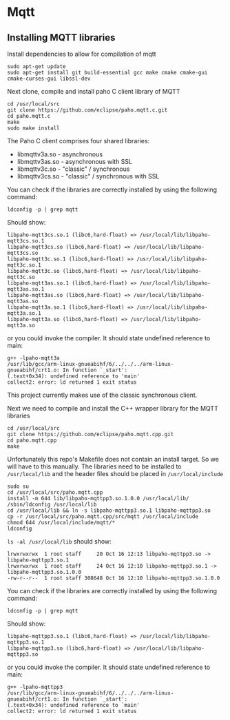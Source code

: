 # Mqtt

## Installing MQTT libraries

Install dependencies to allow for compilation of mqtt

```shell
sudo apt-get update
sudo apt-get install git build-essential gcc make cmake cmake-gui cmake-curses-gui libssl-dev
```

Next clone, compile and install paho C client library of MQTT

```shell
cd /usr/local/src
git clone https://github.com/eclipse/paho.mqtt.c.git
cd paho.mqtt.c
make
sudo make install
```

The Paho C client comprises four shared libraries:

 * libmqttv3a.so - asynchronous
 * libmqttv3as.so - asynchronous with SSL
 * libmqttv3c.so - "classic" / synchronous
 * libmqttv3cs.so - "classic" / synchronous with SSL

You can check if the libraries are correctly installed by using the following command:

```shell
ldconfig -p | grep mqtt
```

Should show:
```shell
libpaho-mqtt3cs.so.1 (libc6,hard-float) => /usr/local/lib/libpaho-mqtt3cs.so.1
libpaho-mqtt3cs.so (libc6,hard-float) => /usr/local/lib/libpaho-mqtt3cs.so
libpaho-mqtt3c.so.1 (libc6,hard-float) => /usr/local/lib/libpaho-mqtt3c.so.1
libpaho-mqtt3c.so (libc6,hard-float) => /usr/local/lib/libpaho-mqtt3c.so
libpaho-mqtt3as.so.1 (libc6,hard-float) => /usr/local/lib/libpaho-mqtt3as.so.1
libpaho-mqtt3as.so (libc6,hard-float) => /usr/local/lib/libpaho-mqtt3as.so
libpaho-mqtt3a.so.1 (libc6,hard-float) => /usr/local/lib/libpaho-mqtt3a.so.1
libpaho-mqtt3a.so (libc6,hard-float) => /usr/local/lib/libpaho-mqtt3a.so
```

or you could invoke the compiler. It should state undefined reference to main:
```shell
g++ -lpaho-mqtt3a
/usr/lib/gcc/arm-linux-gnueabihf/6/../../../arm-linux-gnueabihf/crt1.o: In function `_start':
(.text+0x34): undefined reference to 'main'
collect2: error: ld returned 1 exit status
```

This project currently makes use of the classic synchronous client.

Next we need to compile and install the C++ wrapper library for the MQTT libraries

```shell
cd /usr/local/src
git clone https://github.com/eclipse/paho.mqtt.cpp.git
cd paho.mqtt.cpp
make
```

Unfortunately this repo's Makefile does not contain an install target. So we will have to this
manually. The libraries need to be installed to `/usr/local/lib` and the header files should be placed in `/usr/local/include`

```shell
sudo su
cd /usr/local/src/paho.mqtt.cpp
install -m 644 lib/libpaho-mqttpp3.so.1.0.0 /usr/local/lib/
/sbin/ldconfig /usr/local/lib
cd /usr/local/lib && ln -s libpaho-mqttpp3.so.1 libpaho-mqttpp3.so
cp -r /usr/local/src/paho.mqtt.cpp/src/mqtt /usr/local/include
chmod 644 /usr/local/include/mqtt/*
ldconfig
```

`ls -al /usr/local/lib` should show:

```shell
lrwxrwxrwx  1 root staff     20 Oct 16 12:13 libpaho-mqttpp3.so -> libpaho-mqttpp3.so.1
lrwxrwxrwx  1 root staff     24 Oct 16 12:10 libpaho-mqttpp3.so.1 -> libpaho-mqttpp3.so.1.0.0
-rw-r--r--  1 root staff 308648 Oct 16 12:10 libpaho-mqttpp3.so.1.0.0
```

You can check if the libraries are correctly installed by using the following command:

```shell
ldconfig -p | grep mqtt
```

Should show:
```shell
libpaho-mqttpp3.so.1 (libc6,hard-float) => /usr/local/lib/libpaho-mqttpp3.so.1
libpaho-mqttpp3.so (libc6,hard-float) => /usr/local/lib/libpaho-mqttpp3.so
```

or you could invoke the compiler. It should state undefined reference to main:
```shell
g++ -lpaho-mqttpp3
/usr/lib/gcc/arm-linux-gnueabihf/6/../../../arm-linux-gnueabihf/crt1.o: In function `_start':
(.text+0x34): undefined reference to `main'
collect2: error: ld returned 1 exit status
```
